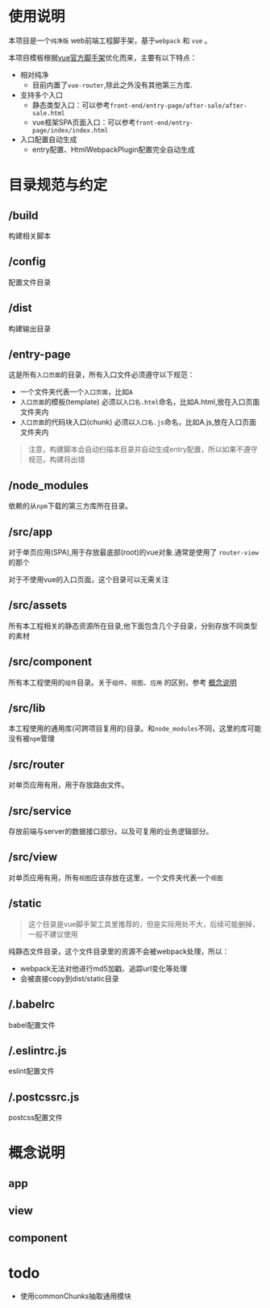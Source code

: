 # 使用说明

本项目是一个`纯净版` web前端工程脚手架，基于`webpack` 和 `vue` 。

本项目模板根据[vue官方脚手架](https://vuejs-templates.github.io/webpack/)优化而来，主要有以下特点：

- 相对纯净
  - 目前内置了`vue-router`,除此之外没有其他第三方库.
- 支持多个入口
  - 静态类型入口：可以参考`front-end/entry-page/after-sale/after-sale.html`
  - vue框架SPA页面入口：可以参考`front-end/entry-page/index/index.html`
- 入口配置自动生成
  - entry配置、HtmlWebpackPlugin配置完全自动生成

# 目录规范与约定

## /build

构建相关脚本

## /config

配置文件目录

## /dist

构建输出目录

## /entry-page

这是所有`入口页面`的目录，所有入口文件必须遵守以下规范：

- 一个文件夹代表一个`入口页面`，比如`A`
- `入口页面`的模板(template) 必须以`入口名.html`命名，比如A.html,放在入口页面文件夹内
- `入口页面`的代码块入口(chunk) 必须以`入口名.js`命名，比如A.js,放在入口页面文件夹内

> 注意，构建脚本会自动扫描本目录并自动生成entry配置，所以如果不遵守规范，构建将出错

## /node_modules

依赖的从`npm`下载的第三方库所在目录。

## /src/app

对于单页应用(SPA),用于存放最底部(root)的vue对象.通常是使用了 `router-view` 的那个

对于不使用vue的入口页面，这个目录可以无需关注

## /src/assets

所有本工程相关的静态资源所在目录,他下面包含几个子目录，分别存放不同类型的素材

## /src/component

所有本工程使用的`组件`目录。关于`组件`、`视图`、`应用` 的区别，参考 [概念说明](./#concept)

## /src/lib

本工程使用的通用库(可跨项目复用的)目录。和`node_modules`不同，这里的库可能没有被`npm`管理

## /src/router

对单页应用有用，用于存放路由文件。

## /src/service

存放前端与server的数据接口部分。以及可复用的业务逻辑部分。

## /src/view

对单页应用有用，所有`视图`应该存放在这里，一个文件夹代表一个`视图`

## /static

> 这个目录是vue脚手架工具里推荐的，但是实际用处不大，后续可能删掉，一般不建议使用

纯静态文件目录，这个文件目录里的资源不会被webpack处理，所以：

- webpack无法对他进行md5加戳、追踪url变化等处理
- 会被直接copy到dist/static目录

## /.babelrc

babel配置文件

## /.eslintrc.js

eslint配置文件

## /.postcssrc.js

postcss配置文件

<a name="concept">

# 概念说明

## app
## view
## component

# todo
- 使用commonChunks抽取通用模块
